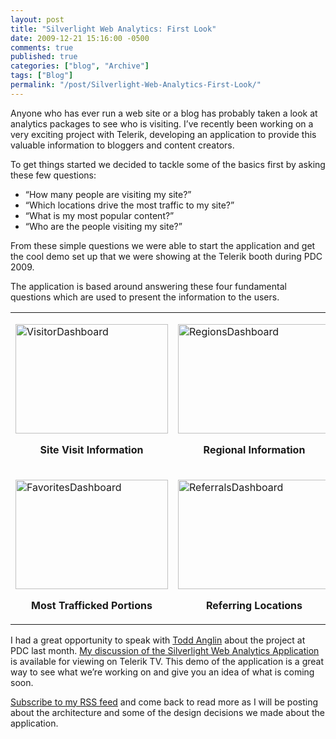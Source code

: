 ```yaml
---
layout: post
title: "Silverlight Web Analytics: First Look"
date: 2009-12-21 15:16:00 -0500
comments: true
published: true
categories: ["blog", "Archive"]
tags: ["Blog"]
permalink: "/post/Silverlight-Web-Analytics-First-Look/"
---
```

<!-- more -->



<p>Anyone who has ever run a web site or a blog has probably taken a look at analytics packages to see who is visiting. I&rsquo;ve recently been working on a very exciting project with Telerik, developing an application to provide this valuable information to bloggers and content creators.</p>
<p>To get things started we decided to tackle some of the basics first by asking these few questions:</p>
<ul>
<li>&ldquo;How many people are visiting my site?&rdquo;</li>
<li>&ldquo;Which locations drive the most traffic to my site?&rdquo;</li>
<li>&ldquo;What is my most popular content?&rdquo;</li>
<li>&ldquo;Who are the people visiting my site?&rdquo;</li>
</ul>
<p>From these simple questions we were able to start the application and get the cool demo set up that we were showing at the Telerik booth during PDC 2009.</p>
<p>The application is based around answering these four fundamental questions which are used to present the information to the users.</p>
<table border="0" cellspacing="0" cellpadding="0">
<tbody>
<tr>
<td width="319" valign="top">
<p><a href="/files/media/image/WindowsLiveWriter/SilverlightWebAnalyticsFirstLook_D6BD/VisitorDashboard_2.jpg"><img style="border: 0px none ; display: block; float: none; margin-left: auto; margin-right: auto;" title="VisitorDashboard" src="http://brendan.enrick.com/files/media/image/WindowsLiveWriter/SilverlightWebAnalyticsFirstLook_D6BD/VisitorDashboard_thumb.jpg" border="0" alt="VisitorDashboard" width="244" height="175" /></a></p>
<p align="center"><strong>Site Visit Information</strong></p>
</td>
<td width="319" valign="top">
<p><a href="/files/media/image/WindowsLiveWriter/SilverlightWebAnalyticsFirstLook_D6BD/RegionsDashboard_2.jpg"><img style="border: 0px none ; display: block; float: none; margin-left: auto; margin-right: auto;" title="RegionsDashboard" src="http://brendan.enrick.com/files/media/image/WindowsLiveWriter/SilverlightWebAnalyticsFirstLook_D6BD/RegionsDashboard_thumb.jpg" border="0" alt="RegionsDashboard" width="244" height="175" /></a></p>
<p align="center"><strong>Regional Information</strong></p>
</td>
</tr>
<tr>
<td width="319" valign="top">
<p><a href="/files/media/image/WindowsLiveWriter/SilverlightWebAnalyticsFirstLook_D6BD/FavoritesDashboard_2.jpg"><img style="border: 0px none ; display: block; float: none; margin-left: auto; margin-right: auto;" title="FavoritesDashboard" src="http://brendan.enrick.com/files/media/image/WindowsLiveWriter/SilverlightWebAnalyticsFirstLook_D6BD/FavoritesDashboard_thumb.jpg" border="0" alt="FavoritesDashboard" width="244" height="175" /></a></p>
<p align="center"><strong>Most Trafficked Portions</strong></p>
</td>
<td width="319" valign="top">
<p><a href="/files/media/image/WindowsLiveWriter/SilverlightWebAnalyticsFirstLook_D6BD/ReferralsDashboard_2.jpg"><img style="border: 0px none ; display: block; float: none; margin-left: auto; margin-right: auto;" title="ReferralsDashboard" src="http://brendan.enrick.com/files/media/image/WindowsLiveWriter/SilverlightWebAnalyticsFirstLook_D6BD/ReferralsDashboard_thumb.jpg" border="0" alt="ReferralsDashboard" width="244" height="175" /></a></p>
<p align="center"><strong>Referring Locations</strong></p>
</td>
</tr>
</tbody>
</table>
<p>I had a great opportunity to speak with <a href="http://weblogs.asp.net/toddanglin/default.aspx">Todd Anglin</a> about the project at PDC last month. <a href="http://tv.telerik.com/silverlight/video/pdc-silverlight-web-analytics-demo">My discussion of the Silverlight Web Analytics Application</a> is available for viewing on Telerik TV. This demo of the application is a great way to see what we&rsquo;re working on and give you an idea of what is coming soon.</p>
<p><a href="http://feeds.feedburner.com/BrendanEnrick">Subscribe to my RSS feed</a> and come back to read more as I will be posting about the architecture and some of the design decisions we made about the application.</p>
